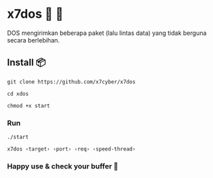 # x7dos 📡 🚥
DOS mengirimkan beberapa paket (lalu lintas data) yang tidak berguna secara berlebihan.

## Install 📦
```
git clone https://github.com/x7cyber/x7dos
```
```
cd xdos
```
```
chmod +x start
```
### Run
```
./start
```
```
x7dos ‹target› ‹port› ‹req› ‹speed-thread›
```

### Happy use & check your buffer 🙂
